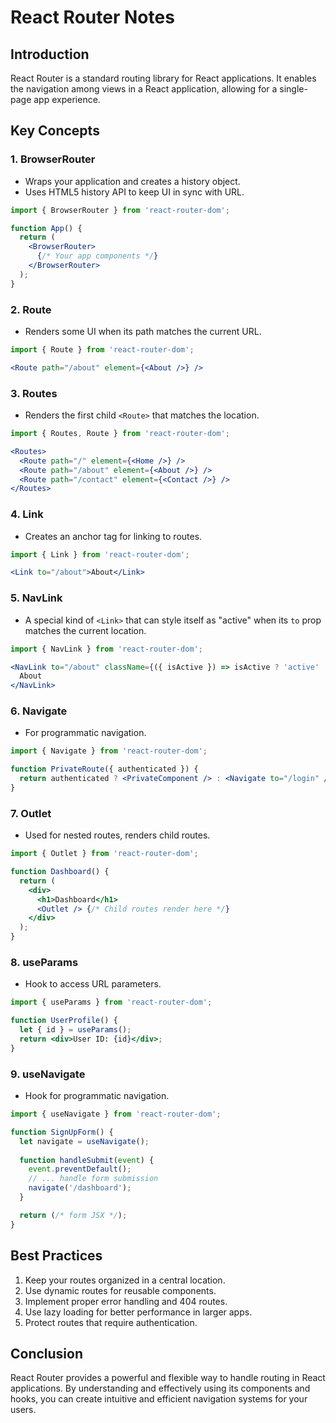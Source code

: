# React Router Notes

## Introduction
React Router is a standard routing library for React applications. It enables the navigation among views in a React application, allowing for a single-page app experience.

## Key Concepts

### 1. BrowserRouter
- Wraps your application and creates a history object.
- Uses HTML5 history API to keep UI in sync with URL.

```jsx
import { BrowserRouter } from 'react-router-dom';

function App() {
  return (
    <BrowserRouter>
      {/* Your app components */}
    </BrowserRouter>
  );
}
```

### 2. Route
- Renders some UI when its path matches the current URL.

```jsx
import { Route } from 'react-router-dom';

<Route path="/about" element={<About />} />
```

### 3. Routes
- Renders the first child `<Route>` that matches the location.

```jsx
import { Routes, Route } from 'react-router-dom';

<Routes>
  <Route path="/" element={<Home />} />
  <Route path="/about" element={<About />} />
  <Route path="/contact" element={<Contact />} />
</Routes>
```

### 4. Link
- Creates an anchor tag for linking to routes.

```jsx
import { Link } from 'react-router-dom';

<Link to="/about">About</Link>
```

### 5. NavLink
- A special kind of `<Link>` that can style itself as "active" when its `to` prop matches the current location.

```jsx
import { NavLink } from 'react-router-dom';

<NavLink to="/about" className={({ isActive }) => isActive ? 'active' : ''}>
  About
</NavLink>
```

### 6. Navigate
- For programmatic navigation.

```jsx
import { Navigate } from 'react-router-dom';

function PrivateRoute({ authenticated }) {
  return authenticated ? <PrivateComponent /> : <Navigate to="/login" />;
}
```

### 7. Outlet
- Used for nested routes, renders child routes.

```jsx
import { Outlet } from 'react-router-dom';

function Dashboard() {
  return (
    <div>
      <h1>Dashboard</h1>
      <Outlet /> {/* Child routes render here */}
    </div>
  );
}
```

### 8. useParams
- Hook to access URL parameters.

```jsx
import { useParams } from 'react-router-dom';

function UserProfile() {
  let { id } = useParams();
  return <div>User ID: {id}</div>;
}
```

### 9. useNavigate
- Hook for programmatic navigation.

```jsx
import { useNavigate } from 'react-router-dom';

function SignUpForm() {
  let navigate = useNavigate();
  
  function handleSubmit(event) {
    event.preventDefault();
    // ... handle form submission
    navigate('/dashboard');
  }

  return (/* form JSX */);
}
```

## Best Practices
1. Keep your routes organized in a central location.
2. Use dynamic routes for reusable components.
3. Implement proper error handling and 404 routes.
4. Use lazy loading for better performance in larger apps.
5. Protect routes that require authentication.

## Conclusion
React Router provides a powerful and flexible way to handle routing in React applications. By understanding and effectively using its components and hooks, you can create intuitive and efficient navigation systems for your users.
